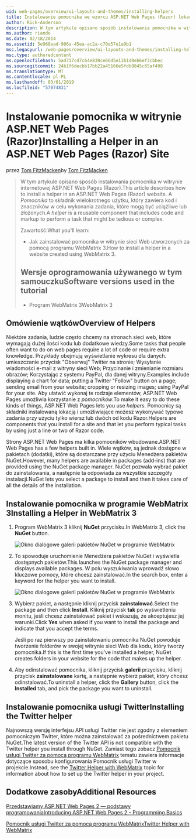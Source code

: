 ```yaml
---
uid: web-pages/overview/ui-layouts-and-themes/installing-helpers
title: Instalowanie pomocnika we wzorcu ASP.NET Web Pages (Razor) lokacji | Dokumentacja firmy Microsoft
author: Rick-Anderson
description: W tym artykule opisano sposób instalowania pomocnika w witrynie internetowej ASP.NET Web Pages (Razor). Pomocnik jest komponentów wielokrotnego użytku, obejmującą kodu i znaczników w celu na...
ms.author: riande
ms.date: 02/18/2014
ms.assetid: 5e968ead-906a-45ea-ac2a-c70e57e1a9b1
msc.legacyurl: /web-pages/overview/ui-layouts-and-themes/installing-helpers
msc.type: authoredcontent
ms.openlocfilehash: 5ad717cd7c64e830ce66d5e1361d0eb6ef3cbbec
ms.sourcegitcommit: 24b1f6decbb17bb22a45166e5fdb0845c65af498
ms.translationtype: MT
ms.contentlocale: pl-PL
ms.lasthandoff: 03/01/2019
ms.locfileid: "57074831"
---
```

<a name="installing-a-helper-in-an-aspnet-web-pages-razor-site"></a><span data-ttu-id="1806e-104">Instalowanie pomocnika w witrynie ASP.NET Web Pages (Razor)</span><span class="sxs-lookup"><span data-stu-id="1806e-104">Installing a Helper in an ASP.NET Web Pages (Razor) Site</span></span>
====================
<span data-ttu-id="1806e-105">przez [Tom FitzMacken](https://github.com/tfitzmac)</span><span class="sxs-lookup"><span data-stu-id="1806e-105">by [Tom FitzMacken](https://github.com/tfitzmac)</span></span>

> <span data-ttu-id="1806e-106">W tym artykule opisano sposób instalowania pomocnika w witrynie internetowej ASP.NET Web Pages (Razor).</span><span class="sxs-lookup"><span data-stu-id="1806e-106">This article describes how to install a helper in an ASP.NET Web Pages (Razor) website.</span></span> <span data-ttu-id="1806e-107">A *Pomocnika* to składnik wielokrotnego użytku, który zawiera kod i znaczników w celu wykonania zadania, które mogą być uciążliwe lub złożonych.</span><span class="sxs-lookup"><span data-stu-id="1806e-107">A *helper* is a reusable component that includes code and markup to perform a task that might be tedious or complex.</span></span>
> 
> <span data-ttu-id="1806e-108">Zawartość:</span><span class="sxs-lookup"><span data-stu-id="1806e-108">What you'll learn:</span></span>
> 
> - <span data-ttu-id="1806e-109">Jak zainstalować pomocnika w witrynie sieci Web utworzonych za pomocą programu WebMatrix 3.</span><span class="sxs-lookup"><span data-stu-id="1806e-109">How to install a helper in a website created using WebMatrix 3.</span></span>
>   
> 
> ## <a name="software-versions-used-in-the-tutorial"></a><span data-ttu-id="1806e-110">Wersje oprogramowania używanego w tym samouczku</span><span class="sxs-lookup"><span data-stu-id="1806e-110">Software versions used in the tutorial</span></span>
> 
> 
> - <span data-ttu-id="1806e-111">Program WebMatrix 3</span><span class="sxs-lookup"><span data-stu-id="1806e-111">WebMatrix 3</span></span>


## <a name="overview-of-helpers"></a><span data-ttu-id="1806e-112">Omówienie wątków</span><span class="sxs-lookup"><span data-stu-id="1806e-112">Overview of Helpers</span></span>

<span data-ttu-id="1806e-113">Niektóre zadania, ludzie często chcemy na stronach sieci web, które wymagają dużej ilości kodu lub dodatkowe wiedzy.</span><span class="sxs-lookup"><span data-stu-id="1806e-113">Some tasks that people often want to do on web pages require a lot of code or require extra knowledge.</span></span> <span data-ttu-id="1806e-114">Przykłady obejmują wyświetlanie wykresu dla danych. umieszczanie przycisk "Obserwuj" Twitter na stronie; Wysyłanie wiadomości e-mail z witryny sieci Web; Przycinanie i zmienianie rozmiaru obrazów; Korzystając z systemu PayPal, dla danej witryny.</span><span class="sxs-lookup"><span data-stu-id="1806e-114">Examples include displaying a chart for data; putting a Twitter "Follow" button on a page; sending email from your website; cropping or resizing images; using PayPal for your site.</span></span> <span data-ttu-id="1806e-115">Aby ułatwić wykonaj te rodzaje elementów, ASP.NET Web Pages umożliwia korzystanie z *pomocników*.</span><span class="sxs-lookup"><span data-stu-id="1806e-115">To make it easy to do these kinds of things, ASP.NET Web Pages lets you use *helpers*.</span></span> <span data-ttu-id="1806e-116">Pomocnicy są składniki instalowaną lokacją i umożliwiające możesz wykonywać typowe zadania przy użyciu tylko wiersz lub dwóch od kodu Razor.</span><span class="sxs-lookup"><span data-stu-id="1806e-116">Helpers are components that you install for a site and that let you perform typical tasks by using just a line or two of Razor code.</span></span>

<span data-ttu-id="1806e-117">Strony ASP.NET Web Pages ma kilka pomocników wbudowane.</span><span class="sxs-lookup"><span data-stu-id="1806e-117">ASP.NET Web Pages has a few helpers built in.</span></span> <span data-ttu-id="1806e-118">Wiele wątków, są jednak dostępne w pakietach (dodatki), które są dostarczane przy użyciu Menedżera pakietów NuGet.</span><span class="sxs-lookup"><span data-stu-id="1806e-118">However, many helpers are available in packages (add-ins) that are provided using the NuGet package manager.</span></span> <span data-ttu-id="1806e-119">NuGet pozwala wybrać pakiet do zainstalowania, a następnie ta odpowiada za wszystkie szczegóły instalacji.</span><span class="sxs-lookup"><span data-stu-id="1806e-119">NuGet lets you select a package to install and then it takes care of all the details of the installation.</span></span>

## <a name="installing-a-helper-in-webmatrix-3"></a><span data-ttu-id="1806e-120">Instalowanie pomocnika w programie WebMatrix 3</span><span class="sxs-lookup"><span data-stu-id="1806e-120">Installing a Helper in WebMatrix 3</span></span>

1. <span data-ttu-id="1806e-121">Program WebMatrix 3 kliknij **NuGet** przycisku.</span><span class="sxs-lookup"><span data-stu-id="1806e-121">In WebMatrix 3, click the **NuGet** button.</span></span>

    ![Okno dialogowe galerii pakietów NuGet w programie WebMatrix](installing-helpers/_static/image1.png)
2. <span data-ttu-id="1806e-123">To spowoduje uruchomienie Menedżera pakietów NuGet i wyświetla dostępnych pakietów.</span><span class="sxs-lookup"><span data-stu-id="1806e-123">This launches the NuGet package manager and displays available packages.</span></span> <span data-ttu-id="1806e-124">W polu wyszukiwania wprowadź słowo kluczowe pomocy, które chcesz zainstalować.</span><span class="sxs-lookup"><span data-stu-id="1806e-124">In the search box, enter a keyword for the helper you want to install.</span></span>

    ![Okno dialogowe galerii pakietów NuGet w programie WebMatrix](installing-helpers/_static/image2.png)
3. <span data-ttu-id="1806e-126">Wybierz pakiet, a następnie kliknij przycisk **zainstalować**.</span><span class="sxs-lookup"><span data-stu-id="1806e-126">Select the package and then click **Install**.</span></span> <span data-ttu-id="1806e-127">Kliknij przycisk **tak** po wyświetleniu monitu, jeśli chcesz zainstalować pakiet i wskazują, że akceptujesz jej warunki.</span><span class="sxs-lookup"><span data-stu-id="1806e-127">Click **Yes** when asked if you want to install the package and indicate that you accept the terms.</span></span>

     <span data-ttu-id="1806e-128">Jeśli po raz pierwszy po zainstalowaniu pomocnika NuGet powoduje tworzenie folderów w swojej witrynie sieci Web dla kodu, który tworzy pomocnika.</span><span class="sxs-lookup"><span data-stu-id="1806e-128">If this is the first time you've installed a helper, NuGet creates folders in your website for the code that makes up the helper.</span></span>
4. <span data-ttu-id="1806e-129">Aby odinstalować pomocnika, kliknij przycisk **galerii** przycisku, kliknij przycisk **zainstalowane** kartę, a następnie wybierz pakiet, który chcesz odinstalować.</span><span class="sxs-lookup"><span data-stu-id="1806e-129">To uninstall a helper, click the **Gallery** button, click the **Installed** tab, and pick the package you want to uninstall.</span></span>

## <a name="installing-the-twitter-helper"></a><span data-ttu-id="1806e-130">Instalowanie pomocnika usługi Twitter</span><span class="sxs-lookup"><span data-stu-id="1806e-130">Installing the Twitter helper</span></span>

<span data-ttu-id="1806e-131">Najnowszą wersję interfejsu API usługi Twitter nie jest zgodny z elementem pomocniczym Twitter, które można zainstalować za pośrednictwem pakietu NuGet.</span><span class="sxs-lookup"><span data-stu-id="1806e-131">The latest version of the Twitter API is not compatible with the Twitter helper you install through NuGet.</span></span> <span data-ttu-id="1806e-132">Zamiast tego zobacz [Pomocnik usługi Twitter za pomocą programu WebMatrix](twitter-helper.md) tematu zawiera informacje dotyczące sposobu konfigurowania Pomocnik usługi Twitter w projekcie.</span><span class="sxs-lookup"><span data-stu-id="1806e-132">Instead, see the [Twitter Helper with WebMatrix](twitter-helper.md) topic for information about how to set up the Twitter helper in your project.</span></span>

<a id="Additional_Resources"></a>
## <a name="additional-resources"></a><span data-ttu-id="1806e-133">Dodatkowe zasoby</span><span class="sxs-lookup"><span data-stu-id="1806e-133">Additional Resources</span></span>


[<span data-ttu-id="1806e-134">Przedstawiamy ASP.NET Web Pages 2 — podstawy programowania</span><span class="sxs-lookup"><span data-stu-id="1806e-134">Introducing ASP.NET Web Pages 2 - Programming Basics</span></span>](../getting-started/introducing-razor-syntax-c.md)

[<span data-ttu-id="1806e-135">Pomocnik usługi Twitter za pomocą programu WebMatrix</span><span class="sxs-lookup"><span data-stu-id="1806e-135">Twitter Helper with WebMatrix</span></span>](twitter-helper.md)
